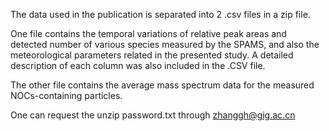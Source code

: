 The data used in the publication is separated into 2 .csv files in a zip file.

One file contains the temporal variations of relative peak areas and detected number of various species measured by the SPAMS, and also the meteorological parameters related in the presented study. A detailed description of each column was also included in the .CSV file.

The other file contains the average mass spectrum data for the measured NOCs-containing particles. 

One can request the unzip password.txt through zhanggh@gig.ac.cn
